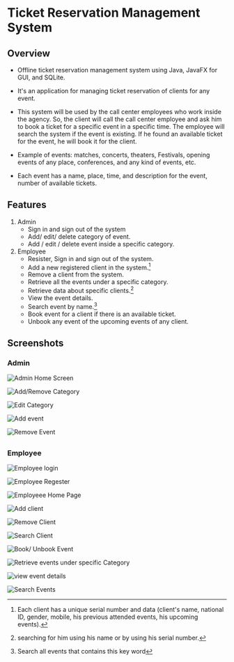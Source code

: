 # Ticket Reservation Management System
## Overview
- Offline ticket reservation management system using Java, JavaFX for GUI, and SQLite.
- It's an application for managing ticket reservation of clients for any event.

- This system will be used by the call center employees who work inside the agency. So, the
client will call the call center employee and ask him to book a ticket for a specific event in a
specific time. The employee will search the system if the event is existing. If he found an
available ticket for the event, he will book it for the client.

- Example of events: matches, concerts, theaters, Festivals, opening events of any place, conferences, 
and any kind of events, etc.

- Each event has a name, place, time, and description for the event, number of available
tickets.

## Features
1. Admin
   - Sign in and sign out of the system
   - Add/ edit/ delete category of event.
   - Add / edit / delete event inside a specific category.
3. Employee
   - Resister, Sign in and sign out of the system.
   - Add a new registered client in the system.[^1]
   - Remove a client from the system.
   - Retrieve all the events under a specific category.
   - Retrieve data about specific clients.[^2]
   - View the event details.
   - Search event by name.[^3]
   - Book event for a client if there is an available ticket.
   - Unbook any event of the upcoming events of any client.

## Screenshots
### Admin
![Admin Home Screen](https://github.com/Kerolos-Noshy/Ticket-Reservation-Management-System/blob/main/screen%20shots/screen%20shots/Admin/admin%20home%20page.png) 

![Add/Remove Category](https://github.com/Kerolos-Noshy/Ticket-Reservation-Management-System/blob/main/screen%20shots/screen%20shots/Admin/add%20category.png)

![Edit Category](https://github.com/Kerolos-Noshy/Ticket-Reservation-Management-System/blob/main/screen%20shots/screen%20shots/Admin/edit%20category.png)

![Add event](https://github.com/Kerolos-Noshy/Ticket-Reservation-Management-System/blob/main/screen%20shots/screen%20shots/Admin/add%20event.png)

![Remove Event](https://github.com/Kerolos-Noshy/Ticket-Reservation-Management-System/blob/main/screen%20shots/screen%20shots/Admin/remove%20event.png)

## 
### Employee
![Employee login](https://github.com/Kerolos-Noshy/Ticket-Reservation-Management-System/blob/main/screen%20shots/screen%20shots/employee/employee%20login.png)

![Employee Regester](https://github.com/Kerolos-Noshy/Ticket-Reservation-Management-System/blob/main/screen%20shots/screen%20shots/employee/employee%20register.png)

![Employeee Home Page](https://github.com/Kerolos-Noshy/Ticket-Reservation-Management-System/blob/main/screen%20shots/screen%20shots/employee/employee%20home%20page.png)

![Add client](https://github.com/Kerolos-Noshy/Ticket-Reservation-Management-System/blob/main/screen%20shots/screen%20shots/employee/add%20client.png)

![Remove Client](https://github.com/Kerolos-Noshy/Ticket-Reservation-Management-System/blob/main/screen%20shots/screen%20shots/employee/remove%20client.png)

![Search Client](https://github.com/Kerolos-Noshy/Ticket-Reservation-Management-System/blob/main/screen%20shots/screen%20shots/employee/search%20client.png)

![Book/ Unbook Event](https://github.com/Kerolos-Noshy/Ticket-Reservation-Management-System/blob/main/screen%20shots/screen%20shots/employee/book%20event.png)

![Retrieve events under specific Category](https://github.com/Kerolos-Noshy/Ticket-Reservation-Management-System/blob/main/screen%20shots/screen%20shots/employee/retrieve%20events.png)

![view event details](https://github.com/Kerolos-Noshy/Ticket-Reservation-Management-System/blob/main/screen%20shots/screen%20shots/employee/view%20event.png)

![Search Events](https://github.com/Kerolos-Noshy/Ticket-Reservation-Management-System/blob/main/screen%20shots/screen%20shots/employee/search%20event.png)


[^1]: Each client has a unique serial number and data (client's name, national ID, gender, mobile, his previous attended events, his upcoming events). 
[^2]: searching for him using his name or by using his serial number.
[^3]: Search all events that contains this key word
